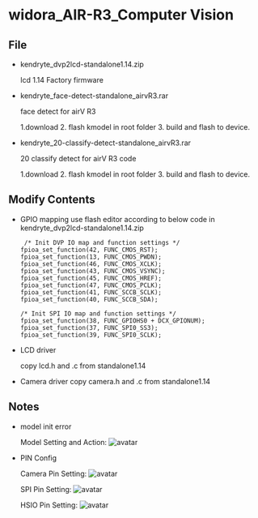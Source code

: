 # widora_AIR-R3_Computer Vision
## File
+ kendryte_dvp2lcd-standalone1.14.zip 
  
  lcd 1.14 Factory firmware
  
+ kendryte_face-detect-standalone_airvR3.rar

  face detect for airV R3

  1.download 2. flash kmodel in root folder 3. build and flash to device.

+ kendryte_20-classify-detect-standalone_airvR3.rar

  20 classify detect for airV R3 code 

  1.download 2. flash kmodel in root folder 3. build and flash to device.
  
## Modify Contents
+ GPIO mapping
  use flash editor according to below code in kendryte_dvp2lcd-standalone1.14.zip 
  
  ~~~
   /* Init DVP IO map and function settings */
  fpioa_set_function(42, FUNC_CMOS_RST);
  fpioa_set_function(13, FUNC_CMOS_PWDN);
  fpioa_set_function(46, FUNC_CMOS_XCLK);
  fpioa_set_function(43, FUNC_CMOS_VSYNC);
  fpioa_set_function(45, FUNC_CMOS_HREF);
  fpioa_set_function(47, FUNC_CMOS_PCLK);
  fpioa_set_function(41, FUNC_SCCB_SCLK);
  fpioa_set_function(40, FUNC_SCCB_SDA);

  /* Init SPI IO map and function settings */
  fpioa_set_function(38, FUNC_GPIOHS0 + DCX_GPIONUM);
  fpioa_set_function(37, FUNC_SPI0_SS3);
  fpioa_set_function(39, FUNC_SPI0_SCLK);
  ~~~
+ LCD driver

  copy lcd.h and .c from standalone1.14
  
+ Camera driver
  copy camera.h and .c from standalone1.14
  
## Notes
+ model init error

  Model Setting and Action:  ![avatar](https://github.com/bluejazzCHN/widora_AIR-R3_face-detect/blob/master/kmodel_config.jpg)
  
+ PIN Config

  Camera Pin Setting:  ![avatar](https://github.com/bluejazzCHN/widora_AIR-R3_face-detect/blob/master/DVP_pin_config.jpg)
  
  SPI Pin Setting:  ![avatar](https://github.com/bluejazzCHN/widora_AIR-R3_face-detect/blob/master/SPI_pin_config.jpg)
  
  HSIO Pin Setting:  ![avatar](https://github.com/bluejazzCHN/widora_AIR-R3_face-detect/blob/master/GPIO_pin_config.jpg)

